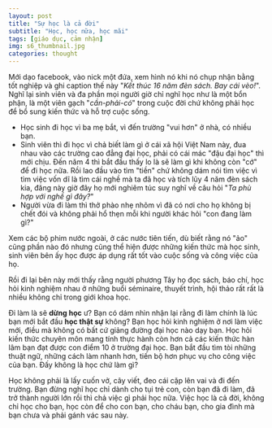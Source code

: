 ```yaml
---
layout: post
title: "Sự học là cả đời"
subtitle: "Học, học nữa, học mãi"
tags: [giáo dục, cảm nhận]
img: s6_thumbnail.jpg
categories: thought
---
```


Mới dạo facebook, vào nick một đứa, xem hình nó khi nó chụp nhận bằng tốt nghiệp và ghi caption thế này "*Kết thúc 16 năm đèn sách. Bay cái vèo!*". Nghĩ lại sinh viên và đa phần mọi người giờ chỉ nghĩ học như là một bổn phận, là một viên gạch "*cần-phải-có*" trong cuộc đời chứ không phải học để bổ sung kiến thức và hỗ trợ cuộc sống.

- Học sinh đi học vì ba mẹ bắt, vì đến trường "vui hơn" ở nhà, có nhiều bạn. 
- Sinh viên thì đi học vì chả biết làm gì ở cái xã hội Việt Nam này, đua nhau vào các trường cao đẳng đại học, phải có cái mác "đậu đại học" thì mới chịu. Đến năm 4 thì bắt đầu thấy lo là sẽ làm gì khi không còn "cớ" để đi học nữa. Rồi lao đầu vào tìm "tiền" chứ không dám nói tìm việc vì tìm việc vốn dĩ là tìm cái nghề mà ta đã học và tích lũy 4 năm đèn sách kia, đăng này giờ đây họ mới nghiêm túc suy nghĩ về câu hỏi "*Ta phù hợp với nghề gì đây?*"
- Người vừa đi làm thì thở phào nhẹ nhõm vì đã có nơi cho họ không bị chết đói và không phải hổ thẹn mỗi khi người khác hỏi "con đang làm gì?"

Xem các bộ phim nước ngoài, ở các nước tiên tiến, dù biết rằng nó "ảo" cũng phần nào đó nhưng cũng thể hiện được những kiến thức mà học sinh, sinh viên bên ấy học được áp dụng rất tốt vào cuộc sống và công việc của họ.

Rồi đi lại bên này mới thấy rằng người phương Tây họ đọc sách, báo chí, học hỏi kinh nghiệm nhau ở những buổi séminaire, thuyết trình, hội thảo rất rất là nhiều không chỉ trong giới khoa học.

Đi làm là sẽ **dừng học** ư? Bạn có dám nhìn nhận lại rằng đi làm chính là lúc bạn mới bắt đầu **học thật sự** không? Bạn học hỏi kinh nghiệm ở nơi làm việc mới, điều mà không có bất cứ giảng đường đại học nào dạy bạn. Học hỏi kiến thức chuyên môn mang tính thực hành còn hơn cả các kiến thức hàn lâm bạn đạt được con điểm 10 ở trường đại học. Bạn bắt đầu tìm tòi những thuật ngữ, những cách làm nhanh hơn, tiến bộ hơn phục vụ cho công việc của bạn. Đấy không là học chứ làm gì?

Học không phải là lấy cuốn vở, cây viết, đeo cái cặp lên vai và đi đến trường. Bạn đừng nghĩ học chỉ dành cho tụi trẻ con, còn bạn đã đi làm, đã trở thành người lớn rồi thì chả việc gì phải học nữa. Việc học là cả đời, không chỉ học cho bạn, học còn để cho con bạn, cho cháu bạn, cho gia đình mà bạn chưa và phải gánh vác sau này.
